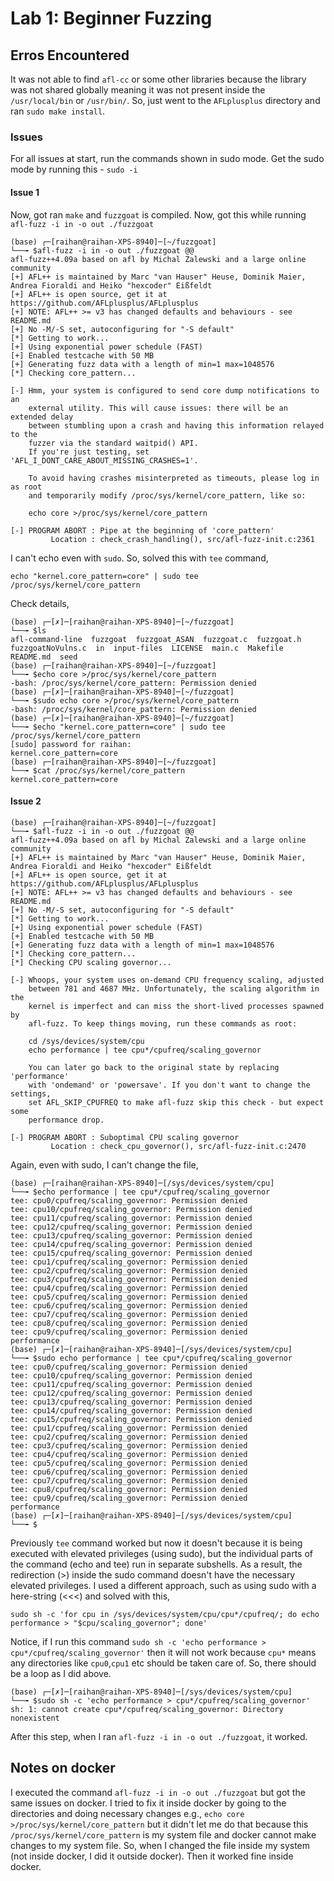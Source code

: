 # Lab 1: Beginner Fuzzing

## Erros Encountered
It was not able to find `afl-cc` or some other libraries because the library was not shared globally meaning it was not present inside the `/usr/local/bin` or `/usr/bin/`. So, just went to the `AFLplusplus` directory and ran `sudo make install`.


### Issues
For all issues at start, run the commands shown in sudo mode. Get the sudo mode by running this - `sudo -i`

#### Issue 1
Now, got ran `make` and `fuzzgoat` is compiled. Now, got this while running `afl-fuzz -i in -o out ./fuzzgoat`

```
(base) ┌─[raihan@raihan-XPS-8940]─[~/fuzzgoat]
└──╼ $afl-fuzz -i in -o out ./fuzzgoat @@
afl-fuzz++4.09a based on afl by Michal Zalewski and a large online community
[+] AFL++ is maintained by Marc "van Hauser" Heuse, Dominik Maier, Andrea Fioraldi and Heiko "hexcoder" Eißfeldt
[+] AFL++ is open source, get it at https://github.com/AFLplusplus/AFLplusplus
[+] NOTE: AFL++ >= v3 has changed defaults and behaviours - see README.md
[+] No -M/-S set, autoconfiguring for "-S default"
[*] Getting to work...
[+] Using exponential power schedule (FAST)
[+] Enabled testcache with 50 MB
[+] Generating fuzz data with a length of min=1 max=1048576
[*] Checking core_pattern...

[-] Hmm, your system is configured to send core dump notifications to an
    external utility. This will cause issues: there will be an extended delay
    between stumbling upon a crash and having this information relayed to the
    fuzzer via the standard waitpid() API.
    If you're just testing, set 'AFL_I_DONT_CARE_ABOUT_MISSING_CRASHES=1'.

    To avoid having crashes misinterpreted as timeouts, please log in as root
    and temporarily modify /proc/sys/kernel/core_pattern, like so:

    echo core >/proc/sys/kernel/core_pattern

[-] PROGRAM ABORT : Pipe at the beginning of 'core_pattern'
         Location : check_crash_handling(), src/afl-fuzz-init.c:2361

```

I can't echo even with `sudo`. So, solved this with `tee` command,
```
echo "kernel.core_pattern=core" | sudo tee /proc/sys/kernel/core_pattern
```
Check details,
```
(base) ┌─[✗]─[raihan@raihan-XPS-8940]─[~/fuzzgoat]
└──╼ $ls
afl-command-line  fuzzgoat  fuzzgoat_ASAN  fuzzgoat.c  fuzzgoat.h  fuzzgoatNoVulns.c  in  input-files  LICENSE  main.c  Makefile  README.md  seed
(base) ┌─[raihan@raihan-XPS-8940]─[~/fuzzgoat]
└──╼ $echo core >/proc/sys/kernel/core_pattern
-bash: /proc/sys/kernel/core_pattern: Permission denied
(base) ┌─[✗]─[raihan@raihan-XPS-8940]─[~/fuzzgoat]
└──╼ $sudo echo core >/proc/sys/kernel/core_pattern
-bash: /proc/sys/kernel/core_pattern: Permission denied
(base) ┌─[✗]─[raihan@raihan-XPS-8940]─[~/fuzzgoat]
└──╼ $echo "kernel.core_pattern=core" | sudo tee /proc/sys/kernel/core_pattern
[sudo] password for raihan: 
kernel.core_pattern=core
(base) ┌─[raihan@raihan-XPS-8940]─[~/fuzzgoat]
└──╼ $cat /proc/sys/kernel/core_pattern
kernel.core_pattern=core
```

#### Issue 2

```
(base) ┌─[raihan@raihan-XPS-8940]─[~/fuzzgoat]
└──╼ $afl-fuzz -i in -o out ./fuzzgoat @@
afl-fuzz++4.09a based on afl by Michal Zalewski and a large online community
[+] AFL++ is maintained by Marc "van Hauser" Heuse, Dominik Maier, Andrea Fioraldi and Heiko "hexcoder" Eißfeldt
[+] AFL++ is open source, get it at https://github.com/AFLplusplus/AFLplusplus
[+] NOTE: AFL++ >= v3 has changed defaults and behaviours - see README.md
[+] No -M/-S set, autoconfiguring for "-S default"
[*] Getting to work...
[+] Using exponential power schedule (FAST)
[+] Enabled testcache with 50 MB
[+] Generating fuzz data with a length of min=1 max=1048576
[*] Checking core_pattern...
[*] Checking CPU scaling governor...

[-] Whoops, your system uses on-demand CPU frequency scaling, adjusted
    between 781 and 4687 MHz. Unfortunately, the scaling algorithm in the
    kernel is imperfect and can miss the short-lived processes spawned by
    afl-fuzz. To keep things moving, run these commands as root:

    cd /sys/devices/system/cpu
    echo performance | tee cpu*/cpufreq/scaling_governor

    You can later go back to the original state by replacing 'performance'
    with 'ondemand' or 'powersave'. If you don't want to change the settings,
    set AFL_SKIP_CPUFREQ to make afl-fuzz skip this check - but expect some
    performance drop.

[-] PROGRAM ABORT : Suboptimal CPU scaling governor
         Location : check_cpu_governor(), src/afl-fuzz-init.c:2470
```

Again, even with sudo, I can't change the file,
```
(base) ┌─[raihan@raihan-XPS-8940]─[/sys/devices/system/cpu]
└──╼ $echo performance | tee cpu*/cpufreq/scaling_governor
tee: cpu0/cpufreq/scaling_governor: Permission denied
tee: cpu10/cpufreq/scaling_governor: Permission denied
tee: cpu11/cpufreq/scaling_governor: Permission denied
tee: cpu12/cpufreq/scaling_governor: Permission denied
tee: cpu13/cpufreq/scaling_governor: Permission denied
tee: cpu14/cpufreq/scaling_governor: Permission denied
tee: cpu15/cpufreq/scaling_governor: Permission denied
tee: cpu1/cpufreq/scaling_governor: Permission denied
tee: cpu2/cpufreq/scaling_governor: Permission denied
tee: cpu3/cpufreq/scaling_governor: Permission denied
tee: cpu4/cpufreq/scaling_governor: Permission denied
tee: cpu5/cpufreq/scaling_governor: Permission denied
tee: cpu6/cpufreq/scaling_governor: Permission denied
tee: cpu7/cpufreq/scaling_governor: Permission denied
tee: cpu8/cpufreq/scaling_governor: Permission denied
tee: cpu9/cpufreq/scaling_governor: Permission denied
performance
(base) ┌─[✗]─[raihan@raihan-XPS-8940]─[/sys/devices/system/cpu]
└──╼ $sudo echo performance | tee cpu*/cpufreq/scaling_governor
tee: cpu0/cpufreq/scaling_governor: Permission denied
tee: cpu10/cpufreq/scaling_governor: Permission denied
tee: cpu11/cpufreq/scaling_governor: Permission denied
tee: cpu12/cpufreq/scaling_governor: Permission denied
tee: cpu13/cpufreq/scaling_governor: Permission denied
tee: cpu14/cpufreq/scaling_governor: Permission denied
tee: cpu15/cpufreq/scaling_governor: Permission denied
tee: cpu1/cpufreq/scaling_governor: Permission denied
tee: cpu2/cpufreq/scaling_governor: Permission denied
tee: cpu3/cpufreq/scaling_governor: Permission denied
tee: cpu4/cpufreq/scaling_governor: Permission denied
tee: cpu5/cpufreq/scaling_governor: Permission denied
tee: cpu6/cpufreq/scaling_governor: Permission denied
tee: cpu7/cpufreq/scaling_governor: Permission denied
tee: cpu8/cpufreq/scaling_governor: Permission denied
tee: cpu9/cpufreq/scaling_governor: Permission denied
performance
(base) ┌─[✗]─[raihan@raihan-XPS-8940]─[/sys/devices/system/cpu]
└──╼ $
```


Previously `tee` command worked but now it doesn't because it is being executed with elevated privileges (using sudo), but the individual parts of the command (echo and tee) run in separate subshells. As a result, the redirection (>) inside the sudo command doesn't have the necessary elevated privileges.
I used a different approach, such as using sudo with a here-string (<<<) and solved with this,
```
sudo sh -c 'for cpu in /sys/devices/system/cpu/cpu*/cpufreq/; do echo performance > "$cpu/scaling_governor"; done'
```

Notice, if I run this command `sudo sh -c 'echo performance > cpu*/cpufreq/scaling_governor'` then it will not work because `cpu*` means any directories like `cpu0`,`cpu1` etc should be taken care of. So, there should be a loop as I did above.
```
(base) ┌─[✗]─[raihan@raihan-XPS-8940]─[/sys/devices/system/cpu]
└──╼ $sudo sh -c 'echo performance > cpu*/cpufreq/scaling_governor'
sh: 1: cannot create cpu*/cpufreq/scaling_governor: Directory nonexistent
```

After this step, when I ran `afl-fuzz -i in -o out ./fuzzgoat`, it worked.


## Notes on docker
I executed the command `afl-fuzz -i in -o out ./fuzzgoat` but got the same issues on docker. I tried to fix it inside docker by going to the directories and doing necessary changes e.g.,
`echo core >/proc/sys/kernel/core_pattern` but it didn't let me do that because this `/proc/sys/kernel/core_pattern` is my system file and docker cannot make changes to my system file. 
So, when I changed the file inside my system (not inside docker, I did it outside docker). Then it worked fine inside docker.
